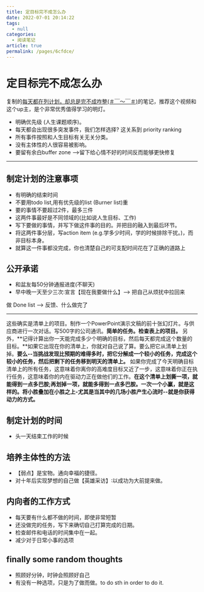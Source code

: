 ```yaml
---
title: 定目标完不成怎么办
date: 2022-07-01 20:14:22
tags: 
  - null
categories: 
  - 阅读笔记
article: true
permalink: /pages/6cfdce/
---
```


# 定目标完不成怎么办

复制的[每天都在列计划，却总是完不成咋整(＃￣～￣＃)](https://www.bilibili.com/video/BV1EY4y137De)的笔记，推荐这个视频和这个up主，是个非常优秀值得学习的明灯。

- 明确优先级 (人生课题顺序)。
- 每天都会出现很多突发事件，我们怎样选择? 这关系到 priority ranking
- 所有事件按照和人生目标有关无关分类。
- 没有主体性的人很容易被影响。
- 要留有余白buffer zone —>留下给心情不好的时间反而能够更快修复

---

## 制定计划的注意事项

- 有明确的结束时间
- 不要用todo list,用有优先级的list (Burner list)重
- 要的事情不要超过2件，最多三件
- 这两件事最好是不同领域的(比如说人生目标、工作)
- 写下要做的事情，并写下做这件事的目的。并把目的融入到最后环节。
- 将这两件事分层，写action item (e.g.学多少时间，学的时候排除干扰。)，而非目标本身。
- 就算这一件事都没完成，你也清楚自己的可支配时间花在了正确的道路上

## 公开承诺

- 和盆友每50分钟通报进度(不聊天)
- 早中晚一天至少三次∶宣言【现在我要做什么】--> 把自己从烦扰中拉回来

做 Done list --> 反馈、什么做完了

---

这些确实是清单上的项目。制作一个PowerPoint演示文稿的前十张幻灯片。与供应商进行一次对话。写500字的公司通讯。**简单的任务。检查表上的项目。**
另外，**记得计算出你一天能完成多少个明确的目标，然后每天都完成这个数量的目标。**如果它出现在你的清单上，你就对自己说了算。要么把它从清单上划掉。**要么--当挑战发现比预期的难得多时，把它分解成一个较小的任务，完成这个较小的任务，然后把剩下的任务移到明天的清单上。**
如果你完成了今天明确目标清单上的所有任务，这意味着你离你的高难度目标又近了一步，这意味着你正在执行任务，这意味着你的内在驱动力正在做他们的工作。**在这个清单上划撕一项，就能得到一点多巴胺;再划掉一项，就能多得到一点多巴胺。一次一个小赢，就是这样的。将小胜叠加在小胜之上-尤其是当其中的几场小胜产生心流时--就是你获得动力的方式。**

## 制定计划的时间

- 头一天结束工作的时候

## 培养主体性的方法

- 【弱点】是宝物。通向幸福的捷径。
- 对十年后实现梦想的自己做【英雄采访】∶以成功为大前提来做。

## 内向者的工作方式

- 每天要有什么都不做的时间，即使非常短暂
- 还没做完的任务，写下来确切自己打算完成的日期。
- 检查邮件和电话的时间集中在一起。
- 减少对于日常小事的选项

## finally some random thoughts

- 照顾好分钟，时钟会照顾好自己
- 有没有一种选项，只是为了做而做。to do sth in order to do it.
